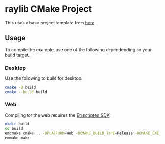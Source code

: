 # raylib CMake Project

This uses a base project template from [here](https://github.com/raysan5/raylib/tree/master/projects/CMake).

## Usage

To compile the example, use one of the following dependending on your build target...

### Desktop

Use the following to build for desktop:

``` bash
cmake -B build
cmake --build build
```

### Web

Compiling for the web requires the [Emscripten SDK](https://emscripten.org/docs/getting_started/downloads.html):

``` bash
mkdir build
cd build
emcmake cmake .. -DPLATFORM=Web -DCMAKE_BUILD_TYPE=Release -DCMAKE_EXE_LINKER_FLAGS="-s USE_GLFW=3" -DCMAKE_EXECUTABLE_SUFFIX=".html"
emmake make
```